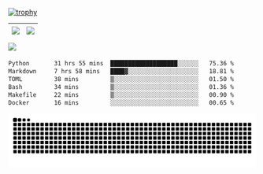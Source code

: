 [![trophy](https://github-profile-trophy.vercel.app/?username=ocss884&column=7)](https://github.com/ocss884)

| <img align="center" src="https://github-readme-stats.vercel.app/api?username=ocss884&show_icons=true&hide_border=true" /> | <img align="center" src="https://github-readme-streak-stats.herokuapp.com?user=ocss884&hide_border=true&date_format=M%20j%5B%2C%20Y%5D&ring=7EDDCF&fire=7EDDCF" /> |
| ------------------------------------------------------------ | ------------------------------------------------------------ |

![](https://komarev.com/ghpvc/?username=ocss884&color=brightgreen)

<!--START_SECTION:waka-->

```text
Python       31 hrs 55 mins  ███████████████████░░░░░░   75.36 %
Markdown     7 hrs 58 mins   ████▓░░░░░░░░░░░░░░░░░░░░   18.81 %
TOML         38 mins         ▒░░░░░░░░░░░░░░░░░░░░░░░░   01.50 %
Bash         34 mins         ▒░░░░░░░░░░░░░░░░░░░░░░░░   01.36 %
Makefile     22 mins         ▒░░░░░░░░░░░░░░░░░░░░░░░░   00.90 %
Docker       16 mins         ░░░░░░░░░░░░░░░░░░░░░░░░░   00.65 %
```

<!--END_SECTION:waka-->

<p align="center">
   <img src="https://github.com/ocss884/ocss884/blob/output/github-snake.svg" alt="snake">
</p>
